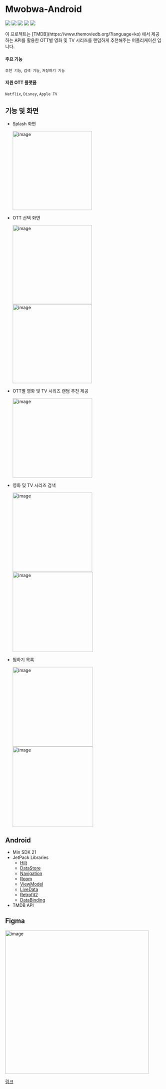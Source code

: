 # Mwobwa-Android

<p align="cetner">
  <img src="https://img.shields.io/badge/Android-3DDC84?style=for-the-badge&logo=Android&logoColor=white">
  <img src="https://img.shields.io/badge/Kotlin-7F52FF?style=for-the-badge&logo=Kotlin&logoColor=white">
  <img src="https://img.shields.io/badge/AndroidStudio-3DDC84?style=for-the-badge&logo=AndroidStudio&logoColor=white">
  <img src="https://img.shields.io/badge/Figma-F24E1E?style=for-the-badge&logo=Figma&logoColor=white">
  <img src="https://img.shields.io/badge/GitHub-181717?style=for-the-badge&logo=GitHub&logoColor=white">
</p>
이 프로젝트는 [TMDB](https://www.themoviedb.org/?language=ko) 에서 제공하는 API를 활용한 OTT별 영화 및 TV 시리즈를 랜덤하게 추천해주는 어플리케이션 입니다.


#### 주요 기능
`추천 기능`, `검색 기능`, `저장하기 기능`

#### 지원 OTT 플랫폼
`Netflix`, `Disney`, `Apple TV` 

## 기능 및 화면
- Splash 화면

  <img width="253" alt="image" src="https://github.com/yoonhyeokCho/Mwobwa-Android/assets/90389363/aa54e2b7-edb4-4655-b9be-d632710d5791">


- OTT 선택 화면

  <img width="253" alt="image" src="https://github.com/yoonhyeokCho/Mwobwa-Android/assets/90389363/779a557d-f4d8-4930-9ce2-18f48da0feb4">
  <img width="253" alt="image" src="https://github.com/yoonhyeokCho/Mwobwa-Android/assets/90389363/db30829b-0100-407e-9d99-581f546d27b8">


- OTT별 영화 및 TV 시리즈 랜덤 추천 제공
  
  <img width="254" alt="image" src="https://github.com/yoonhyeokCho/Mwobwa-Android/assets/90389363/0be92efc-3f42-4ecf-bff8-9871ba3d25c6">

- 영화 및 TV 시리즈 검색

  <img width="254" alt="image" src="https://github.com/yoonhyeokCho/Mwobwa-Android/assets/90389363/87958d4c-0dc9-4897-89a5-d600cffe904d">
  <img width="256" alt="image" src="https://github.com/yoonhyeokCho/Mwobwa-Android/assets/90389363/3ac5ac67-d159-4beb-a94e-808078817c05">


- 찜하기 목록
  
  <img width="255" alt="image" src="https://github.com/yoonhyeokCho/Mwobwa-Android/assets/90389363/accd3a97-572e-4d7d-841f-a5b40fc35037">
  <img width="257" alt="image" src="https://github.com/yoonhyeokCho/Mwobwa-Android/assets/90389363/9e719388-7fd0-4924-8233-70758de747d2">

## Android
- Min SDK 21
- JetPack Libraries
  - [Hilt](https://dagger.dev/hilt/)
  - [DataStore](https://developer.android.com/topic/libraries/architecture/datastore)
  - [Navigation](https://developer.android.com/guide/navigation)
  - [Room](https://developer.android.com/training/data-storage/room)
  - [ViewModel](https://developer.android.com/topic/libraries/architecture/viewmodel)
  - [LiveData](https://developer.android.com/topic/libraries/architecture/livedata)
  - [Retrofit2](https://github.com/square/retrofit)
  - [DataBinding](https://developer.android.com/topic/libraries/data-binding)
- TMDB API

## Figma
<img width="459" alt="image" src="https://github.com/yoonhyeokCho/Mwobwa-Android/assets/90389363/04909008-398d-4257-ac9e-1a5cfa04ffa1">

[링크](https://www.figma.com/file/1FhKItDB20gWC2d4MhrSN5/Mwobwa?type=design&node-id=0-1&mode=design&t=9mbdwQq8tjqN0yE0-0)
